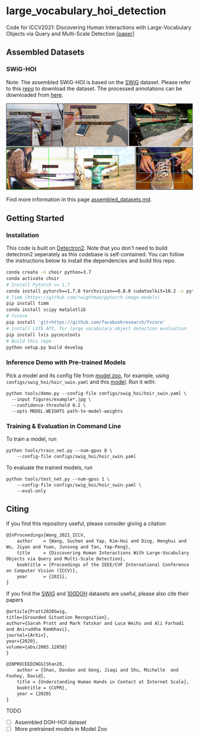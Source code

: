 # large_vocabulary_hoi_detection
Code for ICCV2021: Discovering Human Interactions with Large-Vocabulary Objects via Query and Multi-Scale Detection
[[paper]](https://openaccess.thecvf.com/content/ICCV2021/papers/Wang_Discovering_Human_Interactions_With_Large-Vocabulary_Objects_via_Query_and_Multi-Scale_ICCV_2021_paper.pdf)


## Assembled Datasets
### SWiG-HOI 
Note: The assembled SWiG-HOI is based on the [SWiG](https://github.com/allenai/swig) dataset. Please refer to this [repo](https://github.com/allenai/swig) to download the dataset. The processed annotations can be downloaded from [here](https://drive.google.com/drive/folders/1moeVor6WAc_ztTsnTFHPyElJOCLWUOgu?usp=sharing).

![](figures/teaser.jpg)

Find more information in this page [assembled_datasets.md](./data/assembled_datasets.md).


## Getting Started
### Installation
This code is built on [Detectron2](https://github.com/facebookresearch/detectron2). 
Note that you don't need to build detectron2 seperately as this codebase is self-contained. You can follow the instructions
below to install the dependencies and build this repo. 
```bash
conda create -n choir python=3.7
conda activate choir
# Install Pytorch >= 1.7
conda install pytorch==1.7.0 torchvision==0.8.0 cudatoolkit=10.2 -c pytorch
# Timm (https://github.com/rwightman/pytorch-image-models)
pip install timm
conda install scipy matplotlib
# fvcore
pip install 'git+https://github.com/facebookresearch/fvcore'
# install LVIS API, for large vocabulary object detection evaluation
pip install lvis pycocotools
# Build this repo
python setup.py build develop
```

### Inference Demo with Pre-trained Models

Pick a model and its config file from [model zoo](https://github.com/scwangdyd/large_vocabulary_hoi_detection/blob/master/models/model_zoo.md), for example, using `configs/swig_hoi/hoir_swin.yaml` and this [model](https://drive.google.com/file/d/1-MG9Ef7uXgmVWwM_OppXap1ecvWgowcy/view?usp=sharing). Run it with:
```
python tools/demo.py --config-file configs/swig_hoi/hoir_swin.yaml \
  --input figures/example*.jpg \
  --confidence-threshold 0.2 \
  --opts MODEL.WEIGHTS path-to-model-weights
```

### Training & Evaluation in Command Line

To train a model, run
```
python tools/train_net.py --num-gpus 8 \
    --config-file configs/swig_hoi/hoir_swin.yaml
```

To evaluate the trained models, run
```
python tools/test_net.py --num-gpus 1 \
    --config-file configs/swig_hoi/hoir_swin.yaml \
    --eval-only
```

## Citing
If you find this repository useful, please consider giving a citation
```
@InProceedings{Wang_2021_ICCV,
    author    = {Wang, Suchen and Yap, Kim-Hui and Ding, Henghui and Wu, Jiyan and Yuan, Junsong and Tan, Yap-Peng},
    title     = {Discovering Human Interactions With Large-Vocabulary Objects via Query and Multi-Scale Detection},
    booktitle = {Proceedings of the IEEE/CVF International Conference on Computer Vision (ICCV)},
    year      = {2021},
}
```
If you find the [SWiG](https://github.com/allenai/swig) and [100DOH](https://fouheylab.eecs.umich.edu/~dandans/projects/100DOH/) datasets are useful, please also cite their papers
```
@article{Pratt2020Swig,
title={Grounded Situation Recognition},
author={Sarah Pratt and Mark Yatskar and Luca Weihs and Ali Farhadi and Aniruddha Kembhavi},
journal={ArXiv},
year={2020},
volume={abs/2003.12058}
}
```
```
@INPROCEEDINGS{Shan20, 
    author = {Shan, Dandan and Geng, Jiaqi and Shu, Michelle  and Fouhey, David},
    title = {Understanding Human Hands in Contact at Internet Scale},
    booktitle = {CVPR}, 
    year = {2020} 
}
```

TODO
- [ ] Assembled DOH-HOI dataset
- [ ] More pretrained models in Model Zoo